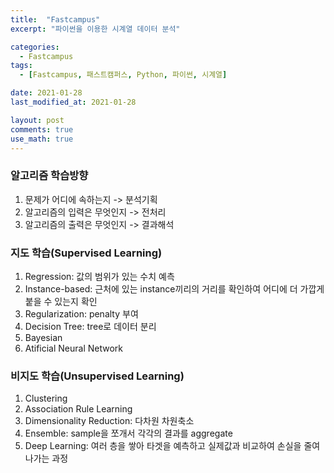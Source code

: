 ```yaml
---
title:  "Fastcampus"
excerpt: "파이썬을 이용한 시계열 데이터 분석"

categories:
  - Fastcampus
tags:
  - [Fastcampus, 패스트캠퍼스, Python, 파이썬, 시계열]

date: 2021-01-28
last_modified_at: 2021-01-28

layout: post
comments: true
use_math: true
---
```


### 알고리즘 학습방향  
1) 문제가 어디에 속하는지 -> 분석기획  
2) 알고리즘의 입력은 무엇인지 -> 전처리  
3) 알고리즘의 출력은 무엇인지 -> 결과해석  

### 지도 학습(Supervised Learning)  
1) Regression: 값의 범위가 있는 수치 예측  
2) Instance-based: 근처에 있는 instance끼리의 거리를 확인하여 어디에 더 가깝게 붙을 수 있는지 확인  
3) Regularization: penalty 부여  
4) Decision Tree: tree로 데이터 분리  
5) Bayesian  
6) Atificial Neural Network  

### 비지도 학습(Unsupervised Learning)  
1) Clustering  
2) Association Rule Learning  
3) Dimensionality Reduction: 다차원 차원축소  
4) Ensemble: sample을 쪼개서 각각의 결과를 aggregate  
5) Deep Learning: 여러 층을 쌓아 타겟을 예측하고 실제값과 비교하여 손실을 줄여나가는 과정  
